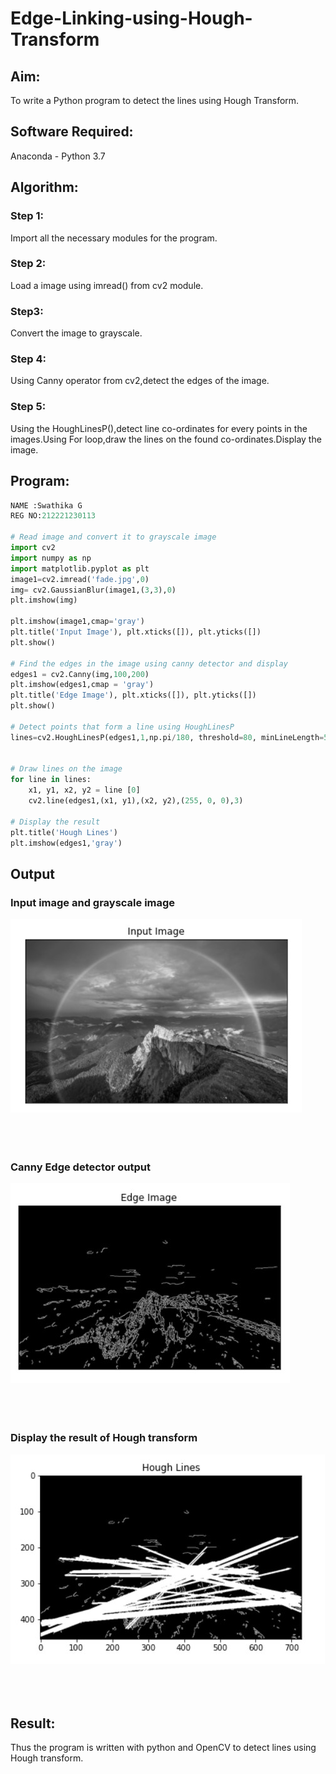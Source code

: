 # Edge-Linking-using-Hough-Transform
## Aim:
To write a Python program to detect the lines using Hough Transform.

## Software Required:
Anaconda - Python 3.7

## Algorithm:
### Step 1:
Import all the necessary modules for the program.
<br>

### Step 2:
Load a image using imread() from cv2 module.
<br>

### Step3:
Convert the image to grayscale.
<br>

### Step 4:
Using Canny operator from cv2,detect the edges of the image.
<br>

### Step 5:
Using the HoughLinesP(),detect line co-ordinates for every points in the images.Using For loop,draw the lines on the found co-ordinates.Display the image.
<br>


## Program:

```Python
NAME :Swathika G
REG NO:212221230113

# Read image and convert it to grayscale image
import cv2
import numpy as np
import matplotlib.pyplot as plt
image1=cv2.imread('fade.jpg',0)
img= cv2.GaussianBlur(image1,(3,3),0)
plt.imshow(img)

plt.imshow(image1,cmap='gray')
plt.title('Input Image'), plt.xticks([]), plt.yticks([])
plt.show()

# Find the edges in the image using canny detector and display
edges1 = cv2.Canny(img,100,200)
plt.imshow(edges1,cmap = 'gray')
plt.title('Edge Image'), plt.xticks([]), plt.yticks([])
plt.show()

# Detect points that form a line using HoughLinesP
lines=cv2.HoughLinesP(edges1,1,np.pi/180, threshold=80, minLineLength=50,maxLineGap=250)


# Draw lines on the image
for line in lines:
    x1, y1, x2, y2 = line [0] 
    cv2.line(edges1,(x1, y1),(x2, y2),(255, 0, 0),3)

# Display the result
plt.title('Hough Lines')
plt.imshow(edges1,'gray')

```
## Output

### Input image and grayscale image
![Output](input.jpg)
<br>
<br>
<br>
<br>

### Canny Edge detector output
![Output](canny.jpg)
<br>
<br>
<br>
<br>


### Display the result of Hough transform
![Output](hough_img.jpg)
<br>
<br>
<br>
<br>



## Result:
Thus the program is written with python and OpenCV to detect lines using Hough transform. 
